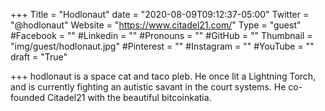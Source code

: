 +++
Title = "Hodlonaut"
date = "2020-08-09T09:12:37-05:00"
Twitter = "@hodlonaut"
Website = "https://www.citadel21.com/"
Type = "guest"
#Facebook = ""
#Linkedin = ""
#Pronouns = ""
#GitHub = ""
Thumbnail = "img/guest/hodlonaut.jpg"
#Pinterest = ""
#Instagram = ""
#YouTube = ""
draft = "True"

+++
hodlonaut is a space cat and taco pleb. He once lit a Lightning Torch, and is currently fighting an autistic savant in the court systems. He co-founded Citadel21 with the beautiful bitcoinkatia.
